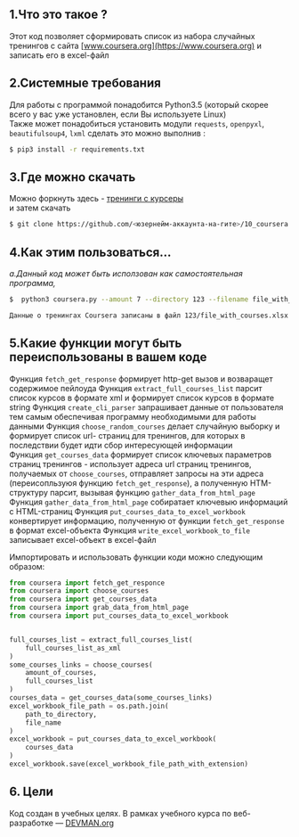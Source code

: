## 1.Что это такое ?

Этот код позволяет сформировать список из набора случайных тренингов с сайта [www.coursera.org](https://www.coursera.org)  и записать его в excel-файл

## 2.Системные требования
Для работы с программой понадобится Python3.5 (который скорее всего у вас уже установлен, если Вы используете Linux)  
Также может понадобиться установить модули `requests`, `openpyxl`, `beautifulsoup4`, `lxml` сделать это можно выполнив  :
```bash
$ pip3 install -r requirements.txt
```

## 3.Где можно скачать  
Можно форкнуть здесь - [тренинги с курсеры](https://github.com/aligang/10_coursera)  
и затем скачать 
```bash
$ git clone https://github.com/<юзернейм-аккаунта-на-гите>/10_coursera
```

## 4.Как этим пользоваться...  
*a.Данный код может быть исползован как самостоятельная программа,*  

```bash
$  python3 coursera.py --amount 7 --directory 123 --filename file_with_courses

Данные о тренингах Coursera записаны в файл 123/file_with_courses.xlsx

```

## 5.Какие функции могут быть переиспользованы в вашем коде
Функция `fetch_get_response` формирует http-get вызов и возваращет содержимое пейлоуда
Функция `extract_full_courses_list` парсит список курсов в формате xml  и формирует список курсов в формате string
Функция `create_cli_parser` запрашивает данные от пользователя  тем самым обеспечивая программу необходимыми для работы данными
Функция `choose_random_courses` делает случайную выборку и формирует список url- страниц для тренингов, для которых  в последствии будет идти сбор интересующей информации                 
Функция `get_courses_data` формирует список ключевых параметров cтраниц тренингов -   использует адреса url страниц тренингов, получаемых от `choose_courses`, отправляет запросы  на эти адреса (переисопльзуюя функцию `fetch_get_response`), а полученную HTM-структуру парсит, вызывая функцию `gather_data_from_html_page` 
Функция `gather_data_from_html_page` собиратает ключевыю информаций с HTML-страниц
Функция `put_courses_data_to_excel_workbook` конвертирует информацию, полученную от функции  `fetch_get_response` в формат excel-объекта
Функция `write_excel_workbook_to_file` записывает excel-объект в excel-файл


Импортировать и использовать функции коди можно  следующим образом:  
```python
from coursera import fetch_get_responce
from coursera import choose_courses
from coursera import get_courses_data
from coursera import grab_data_from_html_page
from coursera import put_courses_data_to_excel_workbook


full_courses_list = extract_full_courses_list(
    full_courses_list_as_xml
)
some_courses_links = choose_courses(
    amount_of_courses,
    full_courses_list
)
courses_data = get_courses_data(some_courses_links)
excel_workbook_file_path = os.path.join(
    path_to_directory,
    file_name
)
excel_workbook = put_courses_data_to_excel_workbook(
    courses_data
)
excel_workbook.save(excel_workbook_file_path_with_extension)


```

## 6. Цели
Код создан в учебных целях. В рамках учебного курса по веб-разработке ― [DEVMAN.org](https://devman.org)
